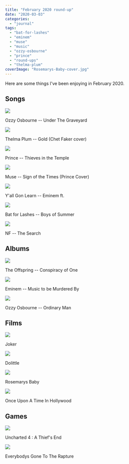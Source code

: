 ```yaml
---
title: "February 2020 round-up"
date: "2020-03-03"
categories: 
  - "journal"
tags: 
  - "bat-for-lashes"
  - "eminem"
  - "muse"
  - "music"
  - "ozzy-osbourne"
  - "prince"
  - "round-ups"
  - "thelma-plum"
coverImage: "Rosemarys-Baby-cover.jpg"
---
```


Here are some things I've been enjoying in February 2020.

## Songs

[![](images/Ozzy-Osbourne-Under-The-Graveyard.jpg)](https://davidpeach.co.uk/wp-content/uploads/2020/02/Ozzy-Osbourne-Under-The-Graveyard.jpg)

Ozzy Osbourne -- Under The Graveyard

[![](images/Thelma-Plum-Gold-1024x576.jpg)](https://davidpeach.co.uk/wp-content/uploads/2023/04/Thelma-Plum-Gold.jpg)

Thelma Plum -- Gold (Chet Faker cover)

![](images/prince-thieves-in-the-temple.jpg)

Prince -- Thieves in the Temple

[![](images/Sign-of-the-Times-Prince-cover-by-muse-1024x576.jpg)](https://davidpeach.co.uk/wp-content/uploads/2020/02/Sign-of-the-Times-Prince-cover-by-muse.jpg)

Muse -- Sign of the Times (Prince Cover)

[![](images/Yall-gon-learn.jpg)](https://davidpeach.co.uk/wp-content/uploads/2023/04/Yall-gon-learn.jpg)

Y'all Gon Learn -- Eminem ft.

[![](images/Bat-for-lashes-Boys-of-Summer.jpg)](https://davidpeach.co.uk/wp-content/uploads/2023/04/Bat-for-lashes-Boys-of-Summer.jpg)

Bat for Lashes -- Boys of Summer

[![](images/NF-The-Search.jpg)](https://davidpeach.co.uk/wp-content/uploads/2023/04/NF-The-Search.jpg)

NF -- The Search

## Albums

[![](images/The-Offspring-Conspiracy-of-One.jpg)](https://davidpeach.co.uk/wp-content/uploads/2023/04/The-Offspring-Conspiracy-of-One.jpg)

The Offspring -- Conspiracy of One

[![](images/Yall-gon-learn.jpg)](https://davidpeach.co.uk/wp-content/uploads/2023/04/Yall-gon-learn.jpg)

Eminem -- Music to be Murdered By

[![](images/Ozzy-Osbourne-Ordinary-Man-album.jpg)](https://davidpeach.co.uk/wp-content/uploads/2023/04/Ozzy-Osbourne-Ordinary-Man-album.jpg)

Ozzy Osbourne -- Ordinary Man

## Films

[![](images/Joker-film-poster-819x1024.jpg)](https://davidpeach.co.uk/wp-content/uploads/2023/04/Joker-film-poster.jpg)

Joker

[![](images/Dolittle.jpg)](https://davidpeach.co.uk/wp-content/uploads/2023/04/Dolittle.jpg)

Dolittle

[![](images/Rosemarys-Baby-cover.jpg)](https://davidpeach.co.uk/wp-content/uploads/2023/04/Rosemarys-Baby-cover.jpg)

Rosemarys Baby

[![](images/once-upon-a-time-in-hollywood-poster.jpg)](https://davidpeach.co.uk/wp-content/uploads/2023/04/once-upon-a-time-in-hollywood-poster.jpg)

Once Upon A Time In Hollywood

## Games

[![](images/Uncharted-4-A-Thiefs-End-cover-art.jpg)](https://davidpeach.co.uk/wp-content/uploads/2023/04/Uncharted-4-A-Thiefs-End-cover-art.jpg)

Uncharted 4 : A Thief's End

[![](images/Everybodys-Gone-to-the-Rapture-black-and-white-cover.jpg)](https://davidpeach.co.uk/wp-content/uploads/2023/04/Everybodys-Gone-to-the-Rapture-black-and-white-cover.jpg)

Everybodys Gone To The Rapture
